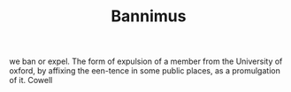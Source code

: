 ---
title: Bannimus
letter: B
permalink: "/definitions/bannimus.html"
body: we ban or expel. The form of expulsion of a member from the University of oxford,
  by affixing the een-tence in some public places, as a promulgation of it. Cowell
published_at: '2018-07-07'
source: Black's Law Dictionary
layout: post
---